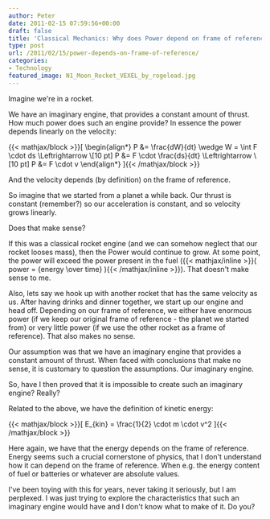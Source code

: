 ```yaml
---
author: Peter
date: 2011-02-15 07:59:56+00:00
draft: false
title: 'Classical Mechanics: Why does Power depend on frame of reference?'
type: post
url: /2011/02/15/power-depends-on-frame-of-reference/
categories:
- Technology
featured_image: N1_Moon_Rocket_VEXEL_by_rogelead.jpg
---
```


Imagine we're in a rocket.

We have an imaginary engine, that provides a constant amount of thrust. How much power does such an engine provide? In essence the power depends linearly on the velocity:

<!-- HUGO: mathjax -->
{{< mathjax/block >}}\[
\begin{align*}
P &= \frac{dW}{dt} \wedge W = \int F \cdot ds \Leftrightarrow \\[10 pt]
P &= F \cdot \frac{ds}{dt} \Leftrightarrow \\[10 pt]
P &= F \cdot v
\end{align*}
\]{{< /mathjax/block >}}

And the velocity depends (by definition) on the frame of reference.

So imagine that we started from a planet a while back. Our thrust is constant (remember?) so our acceleration is constant, and so velocity grows linearly.

Does that make sense?

If this was a classical rocket engine (and we can somehow neglect that our rocket looses mass), then the Power would continue to grow. At some point, the power will exceed the power present in the fuel ({{< mathjax/inline >}}\( power = {energy \over time} \){{< /mathjax/inline >}}). That doesn't make sense to me.

Also, lets say we hook up with another rocket that has the same velocity as us. After having drinks and dinner together, we start up our engine and head off. Depending on our frame of reference, we either have enormous power (if we keep our original frame of reference - the planet we started from) or very little power (if we use the other rocket as a frame of reference). That also makes no sense.

Our assumption was that we have an imaginary engine that provides a constant amount of thrust. When faced with conclusions that make no sense, it is customary to question the assumptions. Our imaginary engine.

So, have I then proved that it is impossible to create such an imaginary engine? Really?

Related to the above, we have the definition of kinetic energy:

<!-- HUGO: mathjax -->
{{< mathjax/block >}}\[
E_{kin} = \frac{1}{2} \cdot m \cdot v^2
\]{{< /mathjax/block >}}

Here again, we have that the energy depends on the frame of reference. Energy seems such a crucial cornerstone of physics, that I don't understand how it can depend on the frame of reference. When e.g. the energy content of fuel or batteries or whatever are absolute values.

I've been toying with this for years, never taking it seriously, but I am perplexed. I was just trying to explore the characteristics that such an imaginary engine would have and I don't know what to make of it. Do you?
